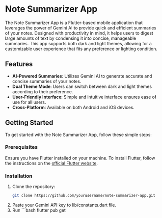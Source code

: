 # Note Summarizer App

The Note Summarizer App is a Flutter-based mobile application that leverages the power of Gemini AI to provide quick and efficient summaries of your notes. Designed with productivity in mind, it helps users to digest large amounts of text by condensing it into concise, manageable summaries. This app supports both dark and light themes, allowing for a customizable user experience that fits any preference or lighting condition.

## Features

- **AI-Powered Summaries**: Utilizes Gemini AI to generate accurate and concise summaries of your notes.
- **Dual Theme Mode**: Users can switch between dark and light themes according to their preference.
- **User-Friendly Interface**: Simple and intuitive interface ensures ease of use for all users.
- **Cross-Platform**: Available on both Android and iOS devices.

## Getting Started

To get started with the Note Summarizer App, follow these simple steps:

### Prerequisites

Ensure you have Flutter installed on your machine. To install Flutter, follow the instructions on the [official Flutter website](https://flutter.dev/docs/get-started/install).

### Installation

1. Clone the repository:
   ```bash
   git clone https://github.com/yourusername/note-summarizer-app.git
2. Paste your Gemini API key to lib/constants.dart file.
3. Run ```bash flutter pub get
